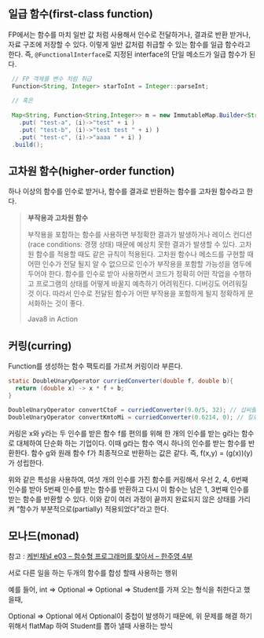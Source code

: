 ## 일급 함수(first-class function)
 FP에서는 함수를 마치 일반 값 처럼 사용해서 인수로 전달하거나, 결과로 반환 받거나, 자료 구조에 저장할 수 있다. 이렇게 일반 값처럼 취급할 수 있는 함수를 일급 함수라고 한다.
즉, ```@FunctionalInterface```로 지정된 interface의 단일 메소드가 일급 함수가 된다. 
```java
 // FP 객체를 변수 처럼 취급
 Function<String, Integer> starToInt = Integer::parseInt;
 
 // 혹은
 
 Map<String, Function<String,Integer>> m = new ImmutableMap.Builder<String,Function<String,Integer>>()
   .put( "test-a", (i)->"test" + i )
   .put( "test-b", (i)->"test test " + i) )
   .put( "test-c", (i)->"aaaa " + i) )
 .build(); 
```

## 고차원 함수(higher-order function)
하나 이상의 함수를 인수로 받거나, 함수를 결과로 반환하는 함수를 고차원 함수라고 한다.
> __부작용과 고차원 함수__
>
> 부작용을 포함하는 함수를 사용하면 부정확한 결과가 발생하거나 레이스 컨디션(race conditions: 경쟁 상태) 때문에 
> 예상치 못한 결과가 발생할 수 있다. 고차원 함수를 적용할 때도 같은 규칙이 적용된다. 
> 고차원 함수나 메소드를 구현할 때 어떤 인수가 전달 될지 알 수 없으므로 인수가 부작용을 포함할 가능성을 염두에 두어야 한다. 함수를 인수로 받아 사용하면서 코드가 정확히 어떤 작업을 수행하고 프로그램의 상태를 어떻게 바꿀지 예측하기 어려워진다. 디버깅도 어려워질 것 이다. 
> 따라서 인수로 전달된 함수가 어떤 부작용을 포함하게 될지 정확하게 문서화하는 것이 좋다.
>
> Java8 in Action

## 커링(curring) 
 Function를 생성하는 함수 팩토리를 가르쳐 커링이라 부른다. 
```java
static DoubleUnaryOperator curriedConverter(double f, double b){
  return (double x) -> x * f + b;
}

DoubleUnaryOperator convertCtoF = curriedConverter(9.0/5, 32); // 섭씨를 화씨로 변환
DoubleUnaryOperator convertKmtoMi = curriedConverter(0.6214, 0); // 킬로미터를 미터로 변환

```

커링은 x와 y라는 두 인수를 받은 함수 f를 편의를 위해 한 개의 인수를 받는 g라는 함수로 대체하여 단순화 하는  기업이다. 이때 g라는 함수 역시 하나의 인수를 받는 함수를 반환한다. 함수 g와 원래 함수 f가 최종적으로 반환하는 값은 같다.
  즉, f(x,y) = (g(x))(y)가 성립한다.


위와 같은 특성을 사용하여, 여섯 개의 인수를 가진 함수를 커링해서 우선 2, 4, 6번째 인수를 받아 5번째 인수를 받는 함수를 반환하고 다시 이 함수는 남은 1, 3번째 인수를 받는 함수를 반환할 수 있다. 
  이와 같이 여러 과정이 끝까지 완료되지 않은 상태를 가리켜 “함수가 부분적으로(partially) 적용되었다”라고 한다.
  
  
## 모나드(monad)
참고 : [케빈채널 e03 – 함수형 프로그래머를 찾아서 – 한주영 4부][케빈채널 e03 – 함수형 프로그래머를 찾아서 – 한주영 4부]


서로 다른 일을 하는 두개의 함수를 합성 할때 사용하는 행위

예를 들어, 
int => Optional<String> => Optional<Student> =>  Student를 가져 오는 형식을 취한다고 했을때,

Optional<String> => Optional<Student> 에서 Optional이 중첩이 발생하기 때문에,
위 문제를 해결 하기 위해서 flatMap 하여 Student를 뽑아 낼때 사용하는 방식 

[케빈채널 e03 – 함수형 프로그래머를 찾아서 – 한주영 4부]: https://iamprogrammer.io/2017/02/23/%EC%BC%80%EB%B9%88%EC%B1%84%EB%84%90-e03-%ED%95%A8%EC%88%98%ED%98%95-%ED%94%84%EB%A1%9C%EA%B7%B8%EB%9E%98%EB%A8%B8%EB%A5%BC-%EC%B0%BE%EC%95%84%EC%84%9C-%ED%95%9C%EC%A3%BC%EC%98%81-2/
